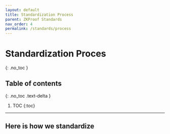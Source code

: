 ```yaml
---
layout: default
title: Standardization Process
parent: ZKProof Standards
nav_order: 4
permalink: /standards/process
---
```

# Standardization Proces
{: .no_toc }

## Table of contents
{: .no_toc .text-delta }

1. TOC
{:toc}

---

## Here is how we standardize